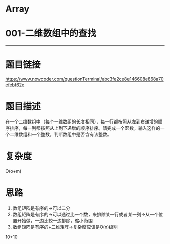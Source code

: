 # Array
# 001-二维数组中的查找
-----------
# 题目链接
https://www.nowcoder.com/questionTerminal/abc3fe2ce8e146608e868a70efebf62e

# 题目描述
在一个二维数组中（每个一维数组的长度相同），每一行都按照从左到右递增的顺序排序，每一列都按照从上到下递增的顺序排序。请完成一个函数，输入这样的一个二维数组和一个整数，判断数组中是否含有该整数。
# 复杂度
O(o+m)
# 思路
1. 数组矩阵是有序的->可以二分 
2. 数组矩阵是有序的->可以通过比一个数，来排除某一行或者某一列->从一个位置开始做，一边比较一边排除，缩小范围 
3. 数组矩阵是有序的+二维矩阵->复杂度应该是O(n)级别

10+10